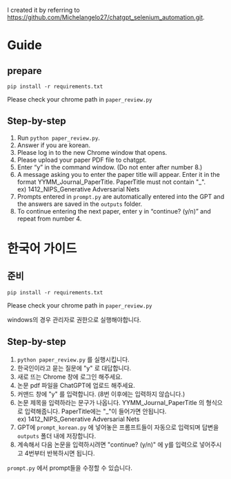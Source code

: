 I created it by referring to https://github.com/Michelangelo27/chatgpt_selenium_automation.git.


# Guide
## prepare

```
pip install -r requirements.txt
```
Please check your chrome path in `paper_review.py`


## Step-by-step
1. Run `python paper_review.py`.
2. Answer if you are korean.
3. Please log in to the new Chrome window that opens.
4. Please upload your paper PDF file to chatgpt.
5. Enter “y” in the command window. (Do not enter after number 8.)
6. A message asking you to enter the paper title will appear. Enter it in the format YYMM_Journal_PaperTitle. PaperTitle must not contain "_".  
 ex) 1412_NIPS_Generative Adversarial Nets
7. Prompts entered in `prompt.py` are automatically entered into the GPT and the answers are saved in the `outputs` folder.
8. To continue entering the next paper, enter y in “continue? (y/n)” and repeat from number 4.

# 

# 한국어 가이드
## 준비

```
pip install -r requirements.txt
```
Please check your chrome path in `paper_review.py`

windows의 경우 관리자로 권한으로 실행해야합니다.
## Step-by-step

1. `python paper_review.py` 를 실행시킵니다.
2. 한국인이라고 묻는 질문에 "y" 로 대답합니다.
3. 새로 뜨는 Chrome 창에 로그인 해주세요.
4. 논문 pdf 파일을 ChatGPT에 업로드 해주세요.
5. 커맨드 창에 "y" 를 입력합니다. (8번 이후에는 입력하지 않습니다.)
6. 논문 제목을 입력하라는 문구가 나옵니다. YYMM_Journal_PaperTitle 의 형식으로 입력해줍니다. PaperTitle에는 "_"이 들어가면 안됩니다.  
   ex) 1412_NIPS_Generative Adversarial Nets
7. GPT에 `prompt_korean.py` 에 넣어놓은 프롬프트들이 자동으로 입력되며 답변을 `outputs` 폴더 내에 저장합니다.
8. 계속해서 다음 논문을 입력하시려면 "continue? (y/n)" 에 y를 입력으로 넣어주시고 4번부터 반복하시면 됩니다.


`prompt.py` 에서 prompt들을 수정할 수 있습니다.